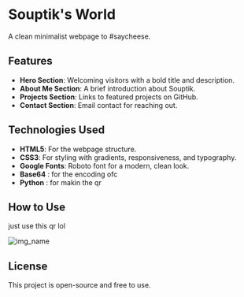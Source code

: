 
# Souptik's World

A clean minimalist webpage to #saycheese.

## Features
- **Hero Section**: Welcoming visitors with a bold title and description.
- **About Me Section**: A brief introduction about Souptik.
- **Projects Section**: Links to featured projects on GitHub.
- **Contact Section**: Email contact for reaching out.


## Technologies Used
- **HTML5**: For the webpage structure.
- **CSS3**: For styling with gradients, responsiveness, and typography.
- **Google Fonts**: Roboto font for a modern, clean look.
- **Base64** : for the encoding ofc
- **Python** : for makin the qr

## How to Use
just use this qr lol 


![img_name](https://github.com/user-attachments/assets/fb0210ca-f845-40d6-b5c6-ca2bd804c8e0)


## License
This project is open-source and free to use.
